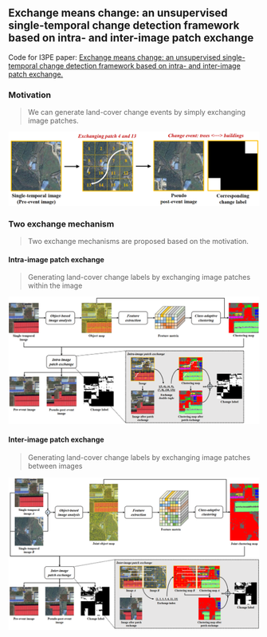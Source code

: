 ## Exchange means change: an unsupervised single-temporal change detection framework based on intra- and inter-image patch exchange

Code for I3PE paper: [Exchange means change: an unsupervised single-temporal change detection framework based on intra- and inter-image patch exchange.](https://arxiv.org/abs/2310.00689)


### Motivation
> We can generate land-cover change events by simply exchanging image patches.

<img src="./figure/motivation.jpg">

### Two exchange mechanism
> Two exchange mechanisms are proposed based on the motivation. 

#### Intra-image patch exchange
> Generating land-cover change labels by exchanging image patches within the image

<img src="./figure/intra_ipe.jpg">


#### Inter-image patch exchange
> Generating land-cover change labels by exchanging image patches between images

<img src="./figure/inter_ipe.jpg">
